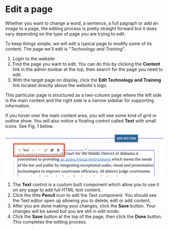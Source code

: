 # Edit a page

Whether you want to change a word, a sentence, a full pagraph or add an image to a page, the editing process is pretty straight forward but it does vary depending on the type of page you are trying to edit.

To keep things simple, we will edit a typical page to modify some of its content. The page we'll edit is "_Technology and Training_".

1. Login to the website
1. Find the page you want to edit. You can do this by clicking the **Content** link in the admin toolbar at the top, then search for the page you need to edit.
1. With the target page on display, click the **Edit Technology and Training** link located directly above the website's logo.

This particular page is structured as a two-column page where the left side is the main content and the right side is a narrow sidebar for supporting information.

If you hover over the main content area, you will see some kind of grid or outline show. You will also notice a floating control called **Text** with small icons. See Fig. 1 below.

![Editing a page](../.gitbook/assets/edit-page.png)

1. The **Text** control is a custom built component which allow you to use it on any page to add full HTML text content.
1. Click the little **Pencil** icon to edit the Text component. You should see the Text editor open up allowing you to delete, edit or add content.
1. After you are done making your changes, click the **Save** button. Your changes will be saved but you are still in edit mode.
1. Click the **Save** button at the top of the page, then click the **Done** button. This completes the editing process.
